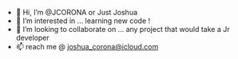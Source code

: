 - 👋 Hi, I’m @JCORONA or Just Joshua
- 👀 I’m interested in ... learning new code !
- 💞️ I’m looking to collaborate on ... any project that would take a Jr developer
- 📫  reach me  @ joshua_corona@icloud.com
